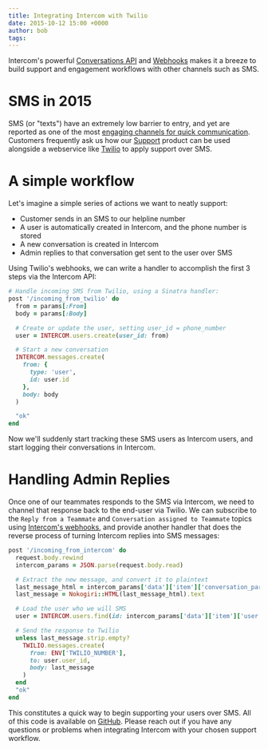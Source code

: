 ```yaml
---
title: Integrating Intercom with Twilio
date: 2015-10-12 15:00 +0000
author: bob
tags:
---
```


Intercom's powerful [Conversations API](https://doc.intercom.io/api/#conversations) and [Webhooks](https://doc.intercom.io/api/#webhooks-and-notifications) makes it a breeze to build support and engagement workflows with other channels such as SMS.

# SMS in 2015

SMS (or "texts") have an extremely low barrier to entry, and yet are reported as one of the most [engaging channels for quick communication](http://thenextweb.com/future-of-communications/2015/02/09/sms-vs-push-vs-email/). Customers frequently ask us how our [Support](https://www.intercom.io/team-inbox) product can be used alongside a webservice like [Twilio](http://twilio.com/) to apply support over SMS.

# A simple workflow

Let's imagine a simple series of actions we want to neatly support:

* Customer sends in an SMS to our helpline number
* A user is automatically created in Intercom, and the phone number is stored
* A new conversation is created in Intercom
* Admin replies to that conversation get sent to the user over SMS

Using Twilio's webhooks, we can write a handler to accomplish the first 3 steps via the Intercom API:

```ruby
# Handle incoming SMS from Twilio, using a Sinatra handler:
post '/incoming_from_twilio' do
  from = params[:From]
  body = params[:Body]

  # Create or update the user, setting user_id = phone_number
  user = INTERCOM.users.create(user_id: from)

  # Start a new conversation
  INTERCOM.messages.create(
    from: {
      type: 'user',
      id: user.id
    },
    body: body
  )

  "ok"
end
```

Now we'll suddenly start tracking these SMS users as Intercom users, and start logging their conversations in Intercom.

# Handling Admin Replies

Once one of our teammates responds to the SMS via Intercom, we need to channel that response back to the end-user via Twilio. We can subscribe to the `Reply from a Teammate` and `Conversation assigned to Teammate` topics using [Intercom's webhooks](http://docs.intercom.io/integrations/webhooks), and provide another handler that does the reverse process of turning Intercom replies into SMS messages:

```ruby
post '/incoming_from_intercom' do
  request.body.rewind
  intercom_params = JSON.parse(request.body.read)

  # Extract the new message, and convert it to plaintext
  last_message_html = intercom_params['data']['item']['conversation_parts']['conversation_parts'][-1]['body']
  last_message = Nokogiri::HTML(last_message_html).text

  # Load the user who we will SMS
  user = INTERCOM.users.find(id: intercom_params['data']['item']['user']['id'])

  # Send the response to Twilio
  unless last_message.strip.empty?
    TWILIO.messages.create(
      from: ENV['TWILIO_NUMBER'],
      to: user.user_id,
      body: last_message
    )
  end
  "ok"
end
```

This constitutes a quick way to begin supporting your users over SMS. All of this code is available on [GitHub](https://github.com/intercom/intercom-twilio-demo). Please reach out if you have any questions or problems when integrating Intercom with your chosen support workflow.
